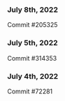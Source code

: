 ### July 8th, 2022

Commit #205325

### July 5th, 2022

Commit #314353


### July 4th, 2022

Commit #72281
